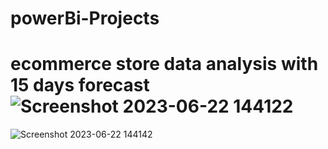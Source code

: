 # powerBi-Projects
# ecommerce store data analysis with 15 days forecast![Screenshot 2023-06-22 144122](https://github.com/himanshugoyal77/powerBi-Projects/assets/92782099/0205f3c1-d3bf-4d5b-9b5f-00960183e176)
![Screenshot 2023-06-22 144142](https://github.com/himanshugoyal77/powerBi-Projects/assets/92782099/f302f2c9-ec52-4113-bdad-660735abc48f)
